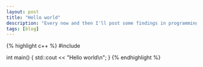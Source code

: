 ```yaml
---
layout: post
title: "Hello world"
description: "Every now and then I'll post some findings in programming and math, ranging from solutions to Project Euler exercises to numerical methods in partial differential equations."
tags: [blog]
---
```


{% highlight c++ %}
#include <iostream>

int main()
{
  std::cout << "Hello world\n";
}
{% endhighlight %}
